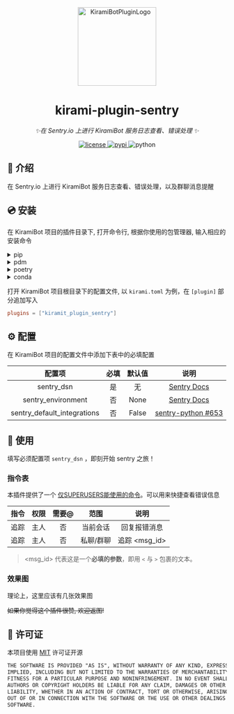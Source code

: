 <div align="center">
  <a href="#"><img src="https://kiramibot.dev/img/logo.svg" width="180" height="180" alt="KiramiBotPluginLogo"></a>
</div>

<div align="center">

# kirami-plugin-sentry

_✨在 Sentry.io 上进行 KiramiBot 服务日志查看、错误处理 ✨_


<a href="./LICENSE">
    <img src="https://img.shields.io/github/license/KomoriDev/kirami-plugin-sentry.svg" alt="license">
</a>
<a href="https://pypi.python.org/pypi/kiramibot-plugin-sentry">
    <img src="https://img.shields.io/pypi/v/kirami-plugin-sentry.svg" alt="pypi">
</a>
<img src="https://img.shields.io/badge/python-3.10+-blue.svg" alt="python">

</div>

## 📖 介绍

在 Sentry.io 上进行 KiramiBot 服务日志查看、错误处理，以及群聊消息提醒

## 💿 安装

在 KiramiBot 项目的插件目录下, 打开命令行, 根据你使用的包管理器, 输入相应的安装命令

<details>
<summary>pip</summary>

```bash
pip install kirami-plugin-sentry
```

</details>
<details>
<summary>pdm</summary>

```bash
pdm add kirami-plugin-sentry
```

</details>
<details>
<summary>poetry</summary>

```bash
poetry add kirami-plugin-sentry
```

</details>
<details>
<summary>conda</summary>

```bash
conda install kirami-plugin-sentry
```

</details>

打开 KiramiBot 项目根目录下的配置文件, 以 `kirami.toml` 为例，在 `[plugin]` 部分追加写入

```toml
plugins = ["kiramit_plugin_sentry"]
```

## ⚙️ 配置

在 KiramiBot 项目的配置文件中添加下表中的必填配置

| 配置项 | 必填 | 默认值 | 说明 |
|:-----:|:----:|:----:|:----:|
| sentry_dsn | 是 | 无 | [Sentry Docs](https://docs.sentry.io/platforms/python/configuration/options/) |
| sentry_environment | 否 | None | [Sentry Docs](https://docs.sentry.io/platforms/python/configuration/options/) |
| sentry_default_integrations | 否 | False | [sentry-python #653](https://github.com/getsentry/sentry-python/issues/653) |

## 🎉 使用

填写必须配置项 `sentry_dsn` ，即刻开始 sentry 之旅！

### 指令表

本插件提供了一个 [仅SUPERUSERS能使用的命令](./kirami_plugin_sentry/plugin.py)。可以用来快捷查看错误信息

| 指令 | 权限 | 需要@ | 范围 | 说明 |
|:-----:|:----:|:----:|:----:|:----:|
| 追踪 | 主人 | 否 | 当前会话 | 回复报错消息 |
| 追踪 | 主人 | 否 | 私聊/群聊 | 追踪 <msg_id> |

> <msg_id> 代表这是一个**必填的参数**，即用 `<` 与 `>` 包裹的文本。

### 效果图

理论上，这里应该有几张效果图

~~如果你觉得这个插件很赞, 欢迎返图!~~

## 📄 许可证
本项目使用 [MIT](LICENSE) 许可证开源

```txt
THE SOFTWARE IS PROVIDED "AS IS", WITHOUT WARRANTY OF ANY KIND, EXPRESS OR
IMPLIED, INCLUDING BUT NOT LIMITED TO THE WARRANTIES OF MERCHANTABILITY,
FITNESS FOR A PARTICULAR PURPOSE AND NONINFRINGEMENT. IN NO EVENT SHALL THE
AUTHORS OR COPYRIGHT HOLDERS BE LIABLE FOR ANY CLAIM, DAMAGES OR OTHER
LIABILITY, WHETHER IN AN ACTION OF CONTRACT, TORT OR OTHERWISE, ARISING FROM,
OUT OF OR IN CONNECTION WITH THE SOFTWARE OR THE USE OR OTHER DEALINGS IN THE
SOFTWARE.
```

